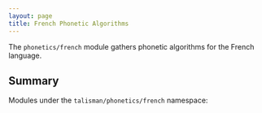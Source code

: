 ```yaml
---
layout: page
title: French Phonetic Algorithms
---
```


The `phonetics/french` module gathers phonetic algorithms for the French language.

## Summary

Modules under the `talisman/phonetics/french` namespace:
